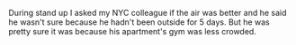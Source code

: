 During stand up I asked my NYC colleague if the air was better and he said he wasn't sure because he hadn't been outside for 5 days. But he was pretty sure it was because his apartment's gym was less crowded.

